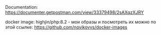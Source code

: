 Documentation: https://documenter.getpostman.com/view/33379498/2sAXqzXJRY

docker image: highjin/php:8.2 - мои образы и посмотреть их можно по этой ссылке: https://github.com/novikovvs/docker-images
